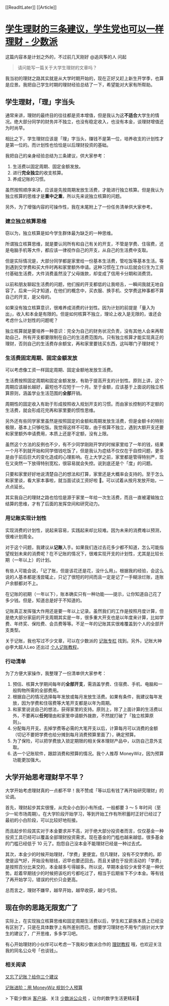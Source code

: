 [[ReadItLater]] [[Article]]

# [学生理财的三条建议，学生党也可以一样理财 - 少数派](https://sspai.com/post/47126)

这篇内容本是计划之外的，不过前几天刚好 @追风筝的人 问起

> 请问能写一篇关于大学生理财的文章吗？

我当初的理财之路其实就是从大学时期开始的，现在正好又赶上新生开学季，也算是应景。我把自己学生时期的理财经验总结了一下，希望能对大家有所帮助。

## 学生理财，「理」字当头

通常来讲，理财的最终目的往往都是资本增值，但是我认为这**不适合**大学生的情况。绝大部分同学的财务并不独立，也没有稳定收入，也没有本金，谈理财增值还为时尚早。

相比之下，学生理财应该是「理」字当头，赚钱不是第一位，培养收支的计划性才是第一位的。而计划性也恰恰是以后理财投资的基础。

我把自己的亲身经验总结为三条建议，供大家参考：

1.  生活费以固定周期、固定金额发放。
2.  进行**完全独立**的收支核算。
3.  养成记账的习惯。

虽然按照顺序来讲，应该是先按周期发放生活费，才能进行独立核算。但是我认为独立核算的思维才是**重中之重**，所以先来说独立核算的问题。

另外，为了增强内容的可操作性，我在末尾附上了一份任务清单供大家参考。

### 建立独立核算思维

窃以为，独立核算是如今学生群体最为缺乏的一种思维。

所谓独立核算思维，就是要认同所有和自己有关的开支，不管是学费、住宿费，还是电脑手机等大件，都应该一律视作自己的开支，从自己的生活费中支取。

但是实际情况是，大部分同学都是家里给一份基本生活费，管吃饭等基本生活。等到遇到交学费和买大件时再和家里额外申请。这种习惯在工作以后就会衍生为工资付基础生活费，大件消费虽然没了父母拨款，却变成了信用卡分期和消费贷。

以前和朋友聊起生活费的问题，他们报的开支都低的让我咂舌，一瞬间我就无地自容了。后来一问才知道，在他们的概念中，买衣服、换手机、交学费这种事都不算自己的开支，是父母的。

如果没有独立核算意识，很难养成消费的计划性。因为计划的前提是「量入为出」，收入和本金是有限的。但是如何核算不独立，理论上收入是无限的，谁还会考虑什么计划性的问题呢？

独立核算就是要培养一种意识：完全为自己的财务状况负责，没有其他人会来再帮助自己，所有开支都要限制在自己的生活费范围内。只有独立核算才能实现真正的理财，否则自己的生活费存余额宝，再和家里要钱买东西，这叫哪门子理财呢？

### 生活费固定周期、固定金额发放

可以考虑像工资一样固定周期、固定金额地发放生活费。

生活费按照固定周期和固定金额发放，有助于提高开支的计划性。原则上讲，这个周期应该越长越好，最短也不应短于一个月。至于金额，应该基于上面说的独立核算原则，涵盖学业生活范围的**全部**开销。

周期性的固定收入有助于形成按照收入规划开支的习惯。而由家长控制的不定额的生活费，就会形成花完再和家里要的惯性思维。

另外还有些同学家里虽然是按照固定的金额和周期发放生活费，但是金额卡的特别极限，基本上只够吃饭。我觉得这样不可取，由于核算不独立，遇到大额开支还要和家里额外申请费用，本质上还是不定额，没有上限。

虽然这个方法的反例也不少，有不少同学刚刚开学的时候家里给了一年的钱，结果一个月不到就开始和同学借钱吃饭了，但是我认为症结不仅仅在于自控问题，更多是由于前后巨大的变化造成的心理影响。在上大学之前，家里都是管得特别严，现在又突然一下放得特别宽松，很容易就会失控。说到底还是个「度」的问题。

只要和家里好好地说清楚自己的想法和打算，家里还是大概率会支持的。至于怎么和家里谈，看大家本事啦，就当面试谈工资好啦 🤗。可以试着从按月发放开始，一点点延长。

其实我自己的理财之路也恰恰是源于家里一年给一次生活费，而且一直被灌输独立结算的思维，才有了后面的发挥空间和研究动力。

### 用记账实现计划性

实现消费的计划性，说起来容易，实践起来却比较难。因为未来的消费难以预测，很难计划周全。

对于这个问题，我建议从**记账**入手。如果我们连过去花多少都不知道，怎么可能指望规划未来的消费呢？在不记账的情况下，很难实现开支的计划性，尤其是比较长期（一年以上）的计划。

有些人可能会说，「记了账，但是该花还是花，没什么用」。根据我的经验，会这么说的人基本都是浅尝辄止，只记了很短的时间而且一定是记了一手糊涂烂账，连账户余额都对不上。

在记账的初期（一年以下），账本确实只有一种功能——提示，让你知道自己花了多少钱。但是，知道总是好于不知道的。

记账真正发挥强大作用还是要一年以上记录。虽然我们的工作是按照月度计算，但是绝大部分家庭的开支周期其实是一年，很多重大开支也是以年度来计算，比如学费、年终奖、保险费、会员费等等。不足一年的记账其实很难覆盖到个人的全部开支类型。

关于记账，我也写过不少文章，可以在少数派的 [记账专栏](https://sspai.com/column/108 "记账专栏") 找到。另外，记账大神 @李大超人Leo 还出过 [个人记账教程](https://sspai.com/series/3 "个人记账教程")。

### 行动清单

为了方便大家操作，我整理了一份清单供大家参考：

1.  预估、核算大学期间每年的**全部开支**，需涵盖学费、住宿费、手机、电脑和一般购物所需的全部费用。
2.  根据自己的情况选择每年发放或每月发放生活费。如果有条件，我建议每年发放，因为学费和住宿费等大笔开支都是以年为周期。
3.  和家里说说自己的想法，获得家里的支持。原则上，除了上面计算的生活费以外，不要再以**任何**理由和家里申请额外拨款，不然就打破了「独立核算原则」。
4.  分配每月开支。去掉学费等必需的大笔开支以后，计算每月可以消费的金额（切记不要把学费也给分摊到每月消费预算里面了），确定预算。
5.  为了保险，可以把学费放入锁定期限的相关保本理财产品中，以防自己意外支取。
6.  选一个记账软件，跟踪消费和预算的情况。我个人推荐 MoneyWiz，因为预算功能更加强大。

## 大学开始思考理财早不早？

大学开始考虑理财真的一点都不早！我不赞成「等以后有钱了再开始研究理财」的论调。

首先，理财起步其实很慢，从完全小白到小有所成，一般都要 3 ～ 5 年时间（至少一轮市场周期）。在大学阶段开始学习，等到开始工作有所积蓄时正好已经过了最初的小白阶段，可以比较好地衔接。

而且起步阶段其实对于本金要求并不高，对于绝大部分投资者而言，仅仅基金一种投资工具已经可以覆盖全部理财投资需求。现在基金的门槛也越来越低，很多基金的门槛已经低于 10 元了。抱怨自己没本金不能理财已经是一种过去式。

其次，本金少的时候开始理财，「学费」更便宜。但凡理财，没有不交学费的。即使是运气好，开始没有赔钱，迟早也要还回去。而且关键在于投资活动的「学费」是按照百分比来交的，本金越多亏得越多。所以说，早期本金较少未曾不是一种优势。趁着早期钱少的时候把该吃的亏都吃过了，相当于后期省下不少本金。等有钱了再开始学习，错误的代价只会更高。

总而言之，理财不嫌早，越早开始，越早收获，越少亏损。

## 现在你的思路无限宽广了

实际上，在实现独立核算思维和固定周期生活费以后，学生和工薪族本质上已经没有区别了，只是在具体数字上有所差别而已。想要学习理财也不用专门挑针对大学生的建议了，广开思维，多多学习吧。

有心开始理财的小伙伴可以考虑一下我和少数派合作的 [理财教程](https://sspai.com/series/23 "理财教程") 哦，也欢迎关注我的同名公众号「也谈钱」。

### 相关阅读

[又忘了记账？给你三个建议](https://sspai.com/post/40812 "又忘了记账？给你三个建议")

[记账进阶：用 MoneyWiz 规划个人预算](https://sspai.com/post/40829 "记账进阶：用 MoneyWiz 规划个人预算")

\> 下载少数派 [客户端](https://sspai.com/page/client "客户端")、关注 [少数派公众号](http://sspai.com/s/KEPQ "少数派公众号") ，让你的数字生活更精彩🎉